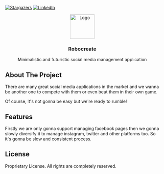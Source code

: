 [![Stargazers][stars-shield]][stars-url]
[![LinkedIn][linkedin-shield]][linkedin-url]



<div align="center">
  <a href="https://github.com/othneildrew/Best-README-Template">
    <img src="https://cdn-icons-png.flaticon.com/128/12435/12435234.png" alt="Logo" width="80" height="80">
  </a>

  <h3 align="center">Robocreate</h3>

  <p align="center">
    Minimalistic and futuristic social media management application
    <br />
  </p>
</div>


<!-- ABOUT THE PROJECT -->
## About The Project

There are many great social media applications in the market and we wanna be another one to compete with them or even beat them in their own game.

Of course, It's not gonna be easy but we're ready to rumble!


<!-- USAGE EXAMPLES -->
## Features

Firstly we are only gonna support managing facebook pages then we gonna slowly diversify it to manage instagram, twitter and other platforms too.
So it's gonna be slow and consistent process.

<!-- LICENSE -->
## License

Proprietary License. All rights are completely reserved.


<!-- MARKDOWN LINKS & IMAGES -->
<!-- https://www.markdownguide.org/basic-syntax/#reference-style-links -->
[stars-shield]: https://img.shields.io/github/stars/othneildrew/Best-README-Template.svg?style=for-the-badge
[stars-url]: https://github.com/therealrinku/robocreate/stargazers
[linkedin-shield]: https://img.shields.io/badge/-LinkedIn-black.svg?style=for-the-badge&logo=linkedin&colorB=555
[linkedin-url]: https://linkedin.com/in/therealrinku
